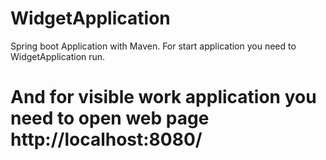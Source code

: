 # WidgetApplication

Spring boot Application with Maven. 
For start application you need to WidgetApplication run.
# And for visible work application you need to open web page http://localhost:8080/
